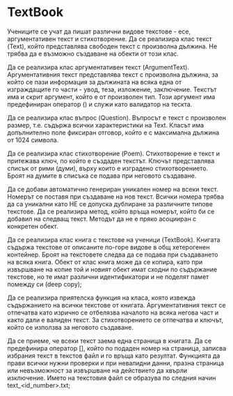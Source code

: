 # TextBook 

Учениците се учат да пишат различни видове текстове - есе, аргументативен текст 
и стихотворение. Да се реализира клас текст (Text), който представлява свободен 
текст с произволна дължина. Не трябва да е възможно създаване на обекти от този 
клас. 

Да се реализира клас аргументативен текст (ArgumentText). Аргументативния текст 
представлява текст с произволна дължина, за който се пази информация за дължината 
на всяка една от изграждащите го части - увод, теза, изложение, заключение. Текстът 
има и скрит аргумент, който е от произволен тип. Този аргумент има предефиниран 
оператор () и служи като валидатор на тескта. 

Да се реализира клас въпрос (Question). Въпросът е текст с произволен размер, т.е. 
съдържа всички характеристики на Text. Класът има допълнително поле фиксиран 
отговор, който е с максимална дължина от 1024 символа. 

Да се реализира клас стихотворение (Poem). Стихотворение е текст и притежава 
ключ, по който e създаден текстът. Ключът представлява списък от рими (думи), 
върху които е изградено стихотворението. Броят на думите в списъка се подава при 
неговото създаване. 

Да се добави автоматично генериран уникален номер на всеки текст. Номерът се 
поставя при създаване на нов текст. Всички номера трябва да са уникални като НЕ се 
допуска дублиране за различните типове текстове. Да се реализира метод, който 
връща номерът, който би се добавил на следващ текст. Методът да не е пряко 
асоцииран с конкретен обект. 

Да се реализира клас книга с текстове на ученици (TextBook). Книгата съдържа 
текстове от описаните по-горе видове в общ хетерогенен контейнер. Броят на 
текстовете следва да се подава при създаването на всяка книга. Обект от клас книга 
може да се копира, като при извършване на копие той и новият обект имат сходни по 
съдържание текстове, но те имат различни идентификатори и не поделят памет 
помежду си (deep copy); 

Да се реализира приятелска функция на класа, която извежда съдържанието на всички 
текстове от книгата. Аргументативния текст се отпечатва като изрично се 
отбелязва началото на всяка негова част и както дали е валиден текст. За 
стихотворението се отпечатва и ключът, който се използва за неговото създаване. 

Да се приеме, че всеки текст заема една страница в книгата. Да се предефинира 
оператор [], който по подаден номер на страница, записва избрания текст в текстов 
файл и го връща като резултат. Функцията да прави всички нужни проверки и при 
невалидни данни, празна страница или невъзможност за извършване на действието да 
хвърли изключение. Името на текстовия файл се образува по следния начин 
text_<id_number>.txt; 
